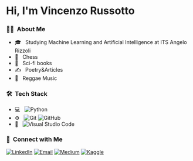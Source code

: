 # Hi, I'm Vincenzo Russotto

<h3>👨‍🦰 &nbsp;About Me </h3>

- 🎓 &nbsp; Studying Machine Learning and Artificial Intelligence at ITS Angelo Rizzoli
- 🤔 &nbsp; Chess
- 🌱 &nbsp; Sci-fi books
- ✍️ &nbsp; Poetry&Articles
- 🎵 &nbsp; Reggae Music
<h3> 🛠 &nbsp;Tech Stack</h3>

- 💻 &nbsp;
  ![Python](https://img.shields.io/badge/-Python-333333?style=flat&logo=python)
- ⚙️ &nbsp;
  ![Git](https://img.shields.io/badge/-Git-333333?style=flat&logo=git)
  ![GitHub](https://img.shields.io/badge/-GitHub-333333?style=flat&logo=github)
- 🔧 &nbsp;
  ![Visual Studio Code](https://img.shields.io/badge/-Visual%20Studio%20Code-333333?style=flat&logo=visual-studio-code&logoColor=488FB1)

<h3>🤝 &nbsp;Connect with Me </h3>

<a href="https://www.linkedin.com/in/vincenzors8"><img alt="LinkedIn" src="https://img.shields.io/badge/LinkedIn-Vincenzo%20Russotto-BAABDA?style=flat&logo=linkedin&logoColor=BAABDA"></a>
<a href="mailto:vincenzo.russ8@outlook.com"><img alt="Email" src="https://img.shields.io/badge/Email-vincenzo.russ8@outlook.com-BAABDA?style=flat&logo=microsoft&logoColor=BAABDA"></a>
<a href="https://medium.com/@vincenzors8"><img alt="Medium" src="https://img.shields.io/badge/Medium-vincenzors8-BAABDA?style=flat&logo=medium&logoColor=BAABDA"></a>
<a href="https://www.kaggle.com/vincenzors8"><img alt="Kaggle" src="https://img.shields.io/badge/Kaggle-vincenzors8-BAABDA?style=flat&logo=kaggle&logoColor=BAABDA"></a>
